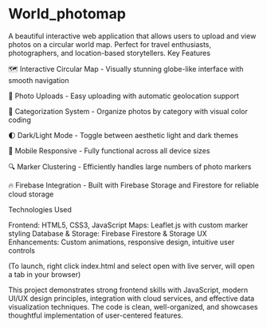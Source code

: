 # World_photomap
A beautiful interactive web application that allows users to upload and view photos on a circular world map. Perfect for travel enthusiasts, photographers, and location-based storytellers.
Key Features

🗺️ Interactive Circular Map - Visually stunning globe-like interface with smooth navigation

📸 Photo Uploads - Easy uploading with automatic geolocation support

🔖 Categorization System - Organize photos by category with visual color coding

🌓 Dark/Light Mode - Toggle between aesthetic light and dark themes

📱 Mobile Responsive - Fully functional across all device sizes

🔍 Marker Clustering - Efficiently handles large numbers of photo markers

🔥 Firebase Integration - Built with Firebase Storage and Firestore for reliable cloud storage

Technologies Used

Frontend: HTML5, CSS3, JavaScript
Maps: Leaflet.js with custom marker styling
Database & Storage: Firebase Firestore & Storage
UX Enhancements: Custom animations, responsive design, intuitive user controls

(To launch, right click index.html and select open with live server, will open a tab in your browser)

This project demonstrates strong frontend skills with JavaScript, modern UI/UX design principles, integration with cloud services, and effective data visualization techniques. The code is clean, well-organized, and showcases thoughtful implementation of user-centered features.
